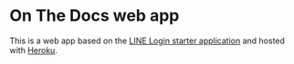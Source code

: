 # On The Docs web app

This is a web app based on the [LINE Login starter application](https://github.com/line/line-login-starter) and hosted with [Heroku](https://www.heroku.com/).

